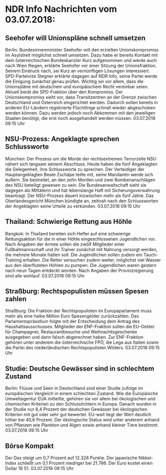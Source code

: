 # NDR Info Nachrichten vom 03.07.2018:


## Seehofer will Unionspläne schnell umsetzen
Berlin:	Bundesinnenminister Seehofer will den erzielten Unionskompromiss im Asylstreit möglichst schnell umsetzen. Dazu habe er bereits Kontakt mit dem österreichischen Bundeskanzler Kurz aufgenommen und werde auch nach Wien fliegen, erklärte Seehofer vor einer Sitzung der Unionsfraktion. Seinem Eindruck nach, sei Kurz an vernünftigen Lösungen interessiert. SPD-Parteivize Stegner erklärte dagegen auf NDR Info, seine Partei werde die Einigung zunächst genau prüfen. Wichtig sei vor allem, dass die Unionspläne mit deutschem und europäischem Recht vereinbar seien. Aktuell berät die SPD-Fraktion über den Kompromiss. Der Unionskompromiss sieht vor, dass Transitzentren an der Grenze zwischen Deutschland und Österreich eingerichtet werden. Dadurch sollen bereits in anderen EU-Ländern registrierte Flüchtlinge schnell wieder abgeschoben werden können. Dazu werden jedoch noch Abkommen mit den jeweiligen Staaten benötigt, die erst noch ausgehandelt werden müssen. 03.07.2018 09:15 Uhr 

## NSU-Prozess: Angeklagte sprechen Schlussworte
München: Der Prozess um die Morde der rechtsextremen Terrorzelle NSU nähert sich langsam seinem Abschluss. Heute haben die fünf Angeklagten die Gelegenheit, ihre Schlussworte zu sprechen. Der Verteidiger der Hauptangeklagten Beate Zschäpe teilte mit, seine Mandantin werde sich äußern. Sie bestreitet, an den zehn Morden und zwei Bombenanschlägen des NSU beteiligt gewesen zu sein. Die Bundesanwaltschaft sieht sie dagegen als Mittäterin und hat lebenslange Haft mit Sicherungsverwahrung beantragt. Der NSU-Prozess dauert inzwischen mehr als fünf Jahre. Das Oberlandesgericht München kündigte an, zeitnah nach den Schlussworten der Angeklagten seine Urteile zu verkünden. 03.07.2018 09:15 Uhr 

## Thailand: Schwierige Rettung aus Höhle
Bangkok: In Thailand bereiten sich Helfer auf eine schwierige Rettungsaktion für die in einer Höhle eingeschlossenen Jugendlichen vor. Nach Angaben der Armee sollen die zwölf Mitglieder einer Fußballmannschaft und ihr Trainer zunächst mit Nahrung versorgt werden, die mehrere Monate halten soll. Die Jugendlichen sollen zudem ein Tauch-Training erhalten. Die Retter versuchen zudem weiter, möglichst viel Wasser aus den überfluteten Höhlen zu pumpen. Die Jugendlichen waren gestern nach neun Tagen entdeckt worden. Nach Angaben der Provinzregierung sind alle wohlauf. 03.07.2018 09:15 Uhr 

## Straßburg: Rechtspopulisten müssen Spesen zahlen
Straßburg: Die Fraktion der Rechtspopulisten im Europaparlament muss mehr als eine halbe Million Euro Spesengelder zurückzahlen. Das Parlamentspräsidium folgte mit der Entscheidung dem Antrag des Haushaltsausschusses. Mitglieder der ENF-Fraktion sollen die EU-Gelder für Champagner, Restaurantbesuche und Weihnachtsgeschenke ausgegeben und dann falsch abgerechnet haben. Zur ENF-Fraktion gehören unter anderem die österreichische FPÖ, die Lega aus Italien sowie die Partei des niederländischen Rechtspopulisten Wilders. 03.07.2018 09:15 Uhr 

## Studie: Deutsche Gewässer sind in schlechtem Zustand
Berlin: Flüsse und Seen in Deutschland sind einer Studie zufolge im europäischen Vergleich in einem schlechten Zustand. Wie die Europäische Umweltagentur EUA mitteilte, gehören sie vor allem bei ökologischen und chemischen Kriterien zu den Schlusslichtern in Europa. Danach wurden in der Studie nur 8,4 Prozent der deutschen Gewässer bei ökologischen Kriterien mit gut oder sehr gut bewertet. EU-weit liegt der Wert deutlich höher bei 40,6 Prozent. Der ökologische Status wird unter anderem anhand von Pflanzen wie Plankton und Algen sowie anhand kleiner Tiere bestimmt. 03.07.2018 09:15 Uhr 

## Börse Kompakt
Der Dax steigt um 0,7 Prozent auf 12.326 Punkte. Der japanische Nikkei-Index schließt um 0,1 Prozent niedriger bei 21.786. Der Euro kostet einen Dollar 16 51. 03.07.2018 09:15 Uhr 
